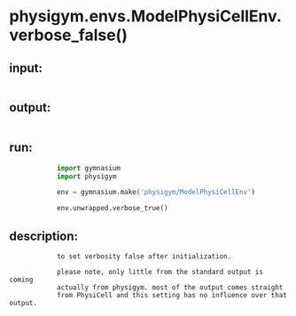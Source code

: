 # physigym.envs.ModelPhysiCellEnv.verbose_false()


## input:
```

```

## output:
```

```

## run:
```python
            import gymnasium
            import physigym

            env = gymnasium.make('physigym/ModelPhysiCellEnv')

            env.unwrapped.verbose_true()

```

## description:
```
            to set verbosity false after initialization.

            please note, only little from the standard output is coming
            actually from physigym. most of the output comes straight
            from PhysiCell and this setting has no influence over that output.
        
```